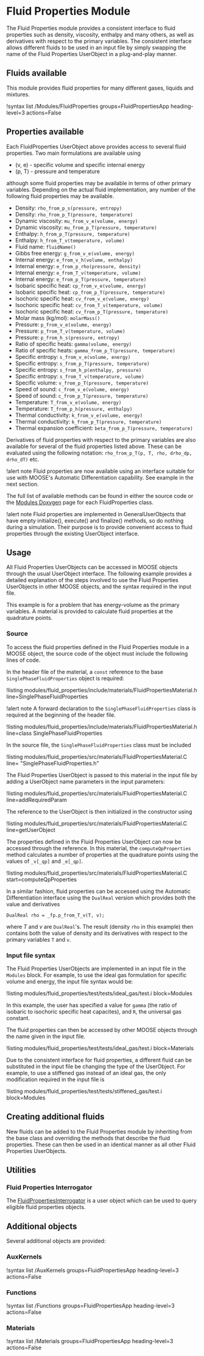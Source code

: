 # Fluid Properties Module

The Fluid Properties module provides a consistent interface to fluid properties such as density,
viscosity, enthalpy and many others, as well as derivatives with respect to the primary
variables. The consistent interface allows different fluids to be used in an input file by simply
swapping the name of the Fluid Properties UserObject in a plug-and-play manner.

## Fluids available

This module provides fluid properties for many different gases, liquids and mixtures.

!syntax list /Modules/FluidProperties groups=FluidPropertiesApp heading-level=3 actions=False

## Properties available

Each FluidProperties UserObject above provides access to several fluid properties. Two main
formulations are available using

- (v, e) - specific volume and specific internal energy
- (p, T) - pressure and temperature

although some fluid properties may be available in terms of other primary variables.
Depending on the actual fluid implementation, any number of the following fluid properties
may be available.

- Density: `rho_from_p_s(pressure, entropy)`
- Density: `rho_from_p_T(pressure, temperature)`
- Dynamic viscosity: `mu_from_v_e(volume, energy)`
- Dynamic viscosity: `mu_from_p_T(pressure, temperature)`
- Enthalpy: `h_from_p_T(pressure, temperature)`
- Enthalpy: `h_from_T_v(temperature, volume)`
- Fluid name: `fluidName()`
- Gibbs free energy: `g_from_v_e(volume, energy)`
- Internal energy: `e_from_v_h(volume, enthalpy)`
- Internal energy: `e_from_p_rho(pressure, density)`
- Internal energy: `e_from_T_v(temperature, volume)`
- Internal energy: `e_from_p_T(pressure, temperature)`
- Isobaric specific heat: `cp_from_v_e(volume, energy)`
- Isobaric specific heat: `cp_from_p_T(pressure, temperature)`
- Isochoric specific heat: `cv_from_v_e(volume, energy)`
- Isochoric specific heat: `cv_from_T_v(temperature, volume)`
- Isochoric specific heat: `cv_from_p_T(pressure, temperature)`
- Molar mass (kg/mol): `molarMass()`
- Pressure: `p_from_v_e(volume, energy)`
- Pressure: `p_from_T_v(temperature, volume)`
- Pressure: `p_from_h_s(pressure, entropy)`
- Ratio of specific heats: `gamma(volume, energy)`
- Ratio of specific heats: `gamma_from_p_T(pressure, temperature)`
- Specific entropy: `s_from_v_e(volume, energy)`
- Specific entropy: `s_from_p_T(pressure, temperature)`
- Specific entropy: `s_from_h_p(enthalpy, pressure)`
- Specific entropy: `s_from_T_v(temperature, volume)`
- Specific volume: `v_from_p_T(pressure, temperature)`
- Speed of sound: `c_from_v_e(volume, energy)`
- Speed of sound: `c_from_p_T(pressure, temperature)`
- Temperature: `T_from_v_e(volume, energy)`
- Temperature: `T_from_p_h(pressure, enthalpy)`
- Thermal conductivity: `k_from_v_e(volume, energy)`
- Thermal conductivity: `k_from_p_T(pressure, temperature)`
- Thermal expansion coefficient: `beta_from_p_T(pressure, temperature)`

Derivatives of fluid properties with respect to the primary variables are also available
for several of the fluid properties listed above. These can be evaluated using the
following notation: `rho_from_p_T(p, T, rho, drho_dp, drho_dT)` etc.

!alert note
Fluid properties are now available using an interface suitable for use with MOOSE's
Automatic Differentiation capability. See example in the next section.

The full list of available methods can be found in either the source code or the
[Modules Doxygen](http://mooseframework.org/docs/doxygen/modules/classes.html) page for each
FluidProperties class.

!alert note
Fluid properties are implemented in GeneralUserObjects that have empty initialize(), execute()
and finalize() methods, so do nothing during a simulation. Their purpose is to provide
convenient access to fluid properties through the existing UserObject interface.

## Usage

All Fluid Properties UserObjects can be accessed in MOOSE objects through the usual UserObject
interface. The following example provides a detailed explanation of the steps involved to use the
Fluid Properties UserObjects in other MOOSE objects, and the syntax required in the input file.

This example is for a problem that has energy-volume as the primary variables. A material is
provided to calculate fluid properties at the quadrature points.

### Source

To access the fluid properties defined in the Fluid Properties module in a MOOSE object, the
source code of the object must include the following lines of code.

In the header file of the material, a `const` reference to the base `SinglePhaseFluidProperties`
object is required:

!listing modules/fluid_properties/include/materials/FluidPropertiesMaterial.h line=SinglePhaseFluidProperties

!alert note
A forward declaration to the `SinglePhaseFluidProperties` class is required at the beginning of
the header file.

!listing modules/fluid_properties/include/materials/FluidPropertiesMaterial.h line=class SinglePhaseFluidProperties

In the source file, the `SinglePhaseFluidProperties` class must be included

!listing modules/fluid_properties/src/materials/FluidPropertiesMaterial.C line= "SinglePhaseFluidProperties.h"

The Fluid Properties UserObject is passed to this material in the input file by adding a
UserObject name parameters in the input parameters:

!listing modules/fluid_properties/src/materials/FluidPropertiesMaterial.C line=addRequiredParam

The reference to the UserObject is then initialized in the constructor using

!listing modules/fluid_properties/src/materials/FluidPropertiesMaterial.C line=getUserObject

The properties defined in the Fluid Properties UserObject can now be accessed through the
reference. In this material, the `computeQpProperties` method calculates a number of properties
at the quadrature points using the values of `_v[_qp]` and `_e[_qp]`.

!listing modules/fluid_properties/src/materials/FluidPropertiesMaterial.C start=computeQpProperties

In a similar fashion, fluid properties can be accessed using the Automatic Differentiation interface
using the `DualReal` version which provides both the value and derivatives

```
DualReal rho = _fp.p_from_T_v(T, v);
```

where $T$ and $v$ are `DualReal`'s. The result (density `rho` in this example) then contains both the
value of density and its derivatives with respect to the primary variables `T` and `v`.

### Input file syntax

The Fluid Properties UserObjects are implemented in an input file in the `Modules` block.  For
example, to use the ideal gas formulation for specific volume and energy, the input file syntax
would be:

!listing modules/fluid_properties/test/tests/ideal_gas/test.i block=Modules

In this example, the user has specified a value for `gamma` (the ratio of isobaric to isochoric
specific heat capacites), and `R`, the universal gas constant.

The fluid properties can then be accessed by other MOOSE objects through the name given in the
input file.

!listing modules/fluid_properties/test/tests/ideal_gas/test.i block=Materials

Due to the consistent interface for fluid properties, a different fluid can be substituted in the
input file be changing the type of the UserObject. For example, to use a stiffened gas instead
of an ideal gas, the only modification required in the input file is

!listing modules/fluid_properties/test/tests/stiffened_gas/test.i block=Modules

## Creating additional fluids

New fluids can be added to the Fluid Properties module by inheriting from the base class and
overriding the methods that describe the fluid properties. These can then be used in an
identical manner as all other Fluid Properties UserObjects.

## Utilities

### Fluid Properties Interrogator

The [FluidPropertiesInterrogator](/FluidPropertiesInterrogator.md) is a user
object which can be used to query eligible fluid properties objects.

## Additional objects

Several additional objects are provided:

### AuxKernels

!syntax list /AuxKernels groups=FluidPropertiesApp heading-level=3 actions=False

### Functions

!syntax list /Functions groups=FluidPropertiesApp heading-level=3 actions=False

### Materials

!syntax list /Materials groups=FluidPropertiesApp heading-level=3 actions=False
